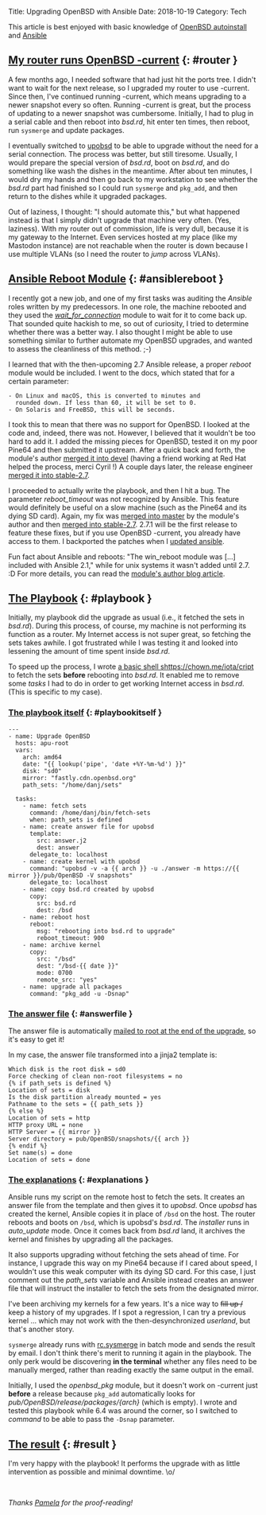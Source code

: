 Title: Upgrading OpenBSD with Ansible
Date: 2018-10-19
Category: Tech

This article is best enjoyed with basic knowledge of [OpenBSD
autoinstall](https://man.openbsd.org/autoinstall) and [Ansible](https://www.ansible.com/)

## [My router runs OpenBSD -current](#router) {: #router }

A few months ago, I needed software that had just hit the ports tree. I didn't
want to wait for the next release, so I upgraded my router to use -current.
Since then, I've continued running -current, which means upgrading to a newer
snapshot every so often. Running -current is great, but the process of updating
to a newer snapshot was cumbersome.  Initially, I had to plug in a serial cable
and then reboot into *bsd.rd*, hit enter ten times, then reboot, run `sysmerge`
and update packages.

I eventually switched to [upobsd](https://github.com/semarie/upobsd) to be
able to upgrade without the need for a serial connection. The process was
better, but still tiresome. Usually, I would prepare the special version of
*bsd.rd*, boot on *bsd.rd*, and do something like wash the dishes in the
meantime. After about ten minutes, I would dry my hands and then go back to my
workstation to see whether the *bsd.rd* part had finished so I could run
`sysmerge` and `pkg_add`, and then return to the dishes while it upgraded
packages.

Out of laziness, I thought: "I should automate this," but what happened instead
is that I simply didn't upgrade that machine very often. (Yes, laziness).  With
my router out of commission, life is very dull, because it is my gateway to the
Internet. Even services hosted at my place (like my Mastodon instance) are not
reachable when the router is down because I use multiple VLANs (so I need the
router to *jump* across VLANs).

## [Ansible Reboot Module](#ansiblereboot) {: #ansiblereboot }

I recently got a new job, and one of my first tasks was auditing the *Ansible*
roles written by my predecessors. In one role, the machine rebooted and they
used the
[*wait_for_connection*](https://docs.ansible.com/ansible/2.5/modules/wait_for_module.html)
module to wait for it to come back up. That sounded quite hackish to me, so out
of curiosity, I tried to determine whether there was a better way. I also
thought I might be able to use something similar to further automate my OpenBSD
upgrades, and wanted to assess the cleanliness of this method. ;-)

I learned that with the then-upcoming 2.7 Ansible release, a proper *reboot*
module would be included. I went to the docs, which stated that for a certain
parameter:

~~~
- On Linux and macOS, this is converted to minutes and
  rounded down. If less than 60, it will be set to 0.
- On Solaris and FreeBSD, this will be seconds.
~~~

I took this to mean that there was no support for OpenBSD. I looked at the code
and, indeed, there was not. However, I believed that it wouldn't be too hard
to add it. I added the missing pieces for OpenBSD, tested it on my poor Pine64
and then submitted it upstream. After a quick back and forth, the module's
author [merged it into
devel](https://github.com/ansible/ansible/commit/2769a4e2cc3aadbf91e7f4f83ef57b7ebe43442a)
(having a friend working at Red Hat helped the process, merci Cyril !) A couple
days later, the release engineer [merged it into
stable-2.7](https://github.com/ansible/ansible/commit/26de4f97493adeb388c1c8fad7a266bb7652bac6).

I proceeded to actually write the playbook, and then I hit a bug. The parameter
*reboot_timeout* was not recognized by Ansible. This feature would definitely
be useful on a slow machine (such as the Pine64 and its dying SD card). Again,
my fix was [merged into
master](https://github.com/ansible/ansible/commit/0105b4aeadb94dd12b921ed6c427b21cd31182fa)
by the module's author and then [merged into
stable-2.7](https://github.com/ansible/ansible/commit/a0f38bdab5ae0e183cb960fe9e964bf1edf7c326).
2.7.1 will be the first release to feature these fixes, but if you use OpenBSD
-current, you already have access to them. I backported the patches when I
[updated
ansible](https://marc.info/?l=openbsd-ports-cvs&m=153994960724056&w=2).

Fun fact about Ansible and reboots: "The win_reboot module was [...] included
with Ansible 2.1," while for unix systems it wasn't added until 2.7. :D For
more details, you can read the [module's author blog
article](http://samdoran.com/ansible-reboot-plugin/).

## [The Playbook](#playbook) {: #playbook }

Initially, my playbook did the upgrade as usual (i.e., it fetched the sets in
*bsd.rd*). During this process, of course, my machine is not performing its
function as a router. My Internet access is not super great, so fetching the
sets takes awhile. I got frustrated while I was testing it and looked into
lessening the amount of time spent inside *bsd.rd*.

To speed up the process, I wrote [a basic shell
shttps://chown.me/iota/cript](https://static.chown.me/pub/iota/blog/fetch-sets) to fetch the sets **before**
rebooting into *bsd.rd*. It enabled me to remove some *tasks* I had to do in
order to get working Internet access in *bsd.rd*. (This is specific to my
case).

### [The playbook itself](#playbookitself) {: #playbookitself }

~~~
---
- name: Upgrade OpenBSD
  hosts: apu-root
  vars:
    arch: amd64
    date: "{{ lookup('pipe', 'date +%Y-%m-%d') }}"
    disk: "sd0"
    mirror: "fastly.cdn.openbsd.org"
    path_sets: "/home/danj/sets"

  tasks:
    - name: fetch sets
      command: /home/danj/bin/fetch-sets
      when: path_sets is defined
    - name: create answer file for upobsd
      template:
        src: answer.j2
        dest: answer
      delegate_to: localhost
    - name: create kernel with upobsd
      command: "upobsd -v -a {{ arch }} -u ./answer -m https://{{ mirror }}/pub/OpenBSD -V snapshots"
      delegate_to: localhost
    - name: copy bsd.rd created by upobsd
      copy:
        src: bsd.rd
        dest: /bsd
    - name: reboot host
      reboot:
        msg: "rebooting into bsd.rd to upgrade"
        reboot_timeout: 900
    - name: archive kernel
      copy:
        src: "/bsd"
        dest: "/bsd-{{ date }}"
        mode: 0700
        remote_src: "yes"
    - name: upgrade all packages
      command: "pkg_add -u -Dsnap"
~~~

### [The answer file](#answerfile) {: #answerfile }

The answer file is automatically [mailed to root at the end of the
upgrade](https://github.com/openbsd/src/blob/master/distrib/miniroot/install.sub#L2811-L2812),
so it's easy to get it!

In my case, the answer file transformed into a jinja2 template is:

~~~
Which disk is the root disk = sd0
Force checking of clean non-root filesystems = no
{% if path_sets is defined %}
Location of sets = disk
Is the disk partition already mounted = yes
Pathname to the sets = {{ path_sets }}
{% else %}
Location of sets = http
HTTP proxy URL = none
HTTP Server = {{ mirror }}
Server directory = pub/OpenBSD/snapshots/{{ arch }}
{% endif %}
Set name(s) = done
Location of sets = done
~~~

### [The explanations](#explanations) {: #explanations }

Ansible runs my script on the remote host to fetch the sets. It creates an
answer file from the template and then gives it to *upobsd*. Once *upobsd* has
created the kernel, Ansible copies it in place of `/bsd` on the host. The
router reboots and boots on `/bsd`, which is upobsd's *bsd.rd*. The *installer*
runs in *auto_update* mode. Once it comes back from *bsd.rd* land, it archives
the kernel and finishes by upgrading all the packages.

It also supports upgrading without fetching the sets ahead of time. For
instance, I upgrade this way on my Pine64 because if I cared about speed, I
wouldn't use this weak computer with its dying SD card. For this case, I just
comment out the *path_sets* variable and Ansible instead creates an answer file
that will instruct the installer to fetch the sets from the designated mirror.

I've been archiving my kernels for a few years. It's a nice way to <strike>fill
up /</strike> keep a history of my upgrades. If I spot a regression, I can
try a previous kernel ... which may not work with the then-desynchronized
*userland*, but that's another story.

`sysmerge` already runs with
[rc.sysmerge](https://github.com/openbsd/src/blob/master/etc/rc#L579-L580) in
batch mode and sends the result by email. I don't think there's merit to
running it again in the playbook. The only perk would be discovering **in the
terminal** whether any files need to be manually merged, rather than reading
exactly the same output in the email.

Initially, I used the *openbsd_pkg* module, but it doesn't work on -current
just **before** a release because `pkg_add` automatically looks for
*pub/OpenBSD/${release}/packages/${arch}* (which is empty). I wrote and tested
this playbook while 6.4 was around the corner, so I switched to *command* to be
able to pass the `-Dsnap` parameter.

## [The result](#result) {: #result }

I'm very happy with the playbook! It performs the upgrade with as little
intervention as possible and minimal downtime. \o/

<br/>

*Thanks [Pamela](https://bsd.network/@pamela) for the proof-reading!*

